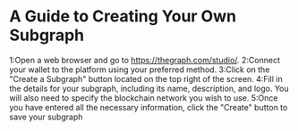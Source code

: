# A Guide to Creating Your Own Subgraph

1:Open a web browser and go to https://thegraph.com/studio/.
2:Connect your wallet to the platform using your preferred method.
3:Click on the "Create a Subgraph" button located on the top right of the screen.
4:Fill in the details for your subgraph, including its name, description, and logo. You will also need to specify the blockchain network you wish to use.
5:Once you have entered all the necessary information, click the "Create" button to save your subgraph
